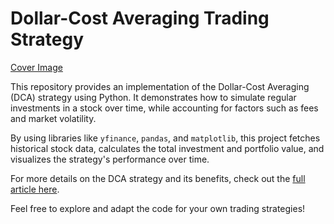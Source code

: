# Dollar-Cost Averaging Trading Strategy


[Cover Image]([assets/cover.jpg](https://github.com/Brianhulela/dollar_cost_averaging/blob/master/TSLA_growth_plot.png))

This repository provides an implementation of the Dollar-Cost Averaging (DCA) strategy using Python. It demonstrates how to simulate regular investments in a stock over time, while accounting for factors such as fees and market volatility.

By using libraries like `yfinance`, `pandas`, and `matplotlib`, this project fetches historical stock data, calculates the total investment and portfolio value, and visualizes the strategy's performance over time.

For more details on the DCA strategy and its benefits, check out the [full article here](https://hulela.co.za/trading-strategies-dollar-cost-averaging-dca-e54f5b42814f).

Feel free to explore and adapt the code for your own trading strategies!
